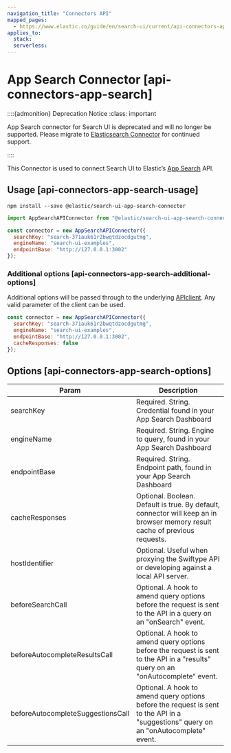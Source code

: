```yaml
---
navigation_title: "Connectors API"
mapped_pages:
  - https://www.elastic.co/guide/en/search-ui/current/api-connectors-app-search.html
applies_to:
  stack:
  serverless:
---
```


# App Search Connector [api-connectors-app-search]

::::{admonition} Deprecation Notice
:class: important

App Search connector for Search UI is deprecated and will no longer be supported. Please migrate to [Elasticsearch Connector](/reference/api-connectors-elasticsearch.md) for continued support.

::::

This Connector is used to connect Search UI to Elastic’s [App Search](https://www.elastic.co/cloud/app-search-service) API.

## Usage [api-connectors-app-search-usage]

```shell
npm install --save @elastic/search-ui-app-search-connector
```

```js
import AppSearchAPIConnector from "@elastic/search-ui-app-search-connector";

const connector = new AppSearchAPIConnector({
  searchKey: "search-371auk61r2bwqtdzocdgutmg",
  engineName: "search-ui-examples",
  endpointBase: "http://127.0.0.1:3002"
});
```

### Additional options [api-connectors-app-search-additional-options]

Additional options will be passed through to the underlying [APIclient](https://github.com/elastic/app-search-javascript). Any valid parameter of the client can be used.

```js
const connector = new AppSearchAPIConnector({
  searchKey: "search-371auk61r2bwqtdzocdgutmg",
  engineName: "search-ui-examples",
  endpointBase: "http://127.0.0.1:3002",
  cacheResponses: false
});
```

## Options [api-connectors-app-search-options]

| Param                             | Description                                                                                                                          |
| --------------------------------- | ------------------------------------------------------------------------------------------------------------------------------------ |
| searchKey                         | Required. String. Credential found in your App Search Dashboard                                                                      |
| engineName                        | Required. String. Engine to query, found in your App Search Dashboard                                                                |
| endpointBase                      | Required. String. Endpoint path, found in your App Search Dashboard                                                                  |
| cacheResponses                    | Optional. Boolean. Default is true. By default, connector will keep an in browser memory result cache of previous requests.          |
| hostIdentifier                    | Optional. Useful when proxying the Swiftype API or developing against a local API server.                                            |
| beforeSearchCall                  | Optional. A hook to amend query options before the request is sent to the API in a query on an "onSearch" event.                     |
| beforeAutocompleteResultsCall     | Optional. A hook to amend query options before the request is sent to the API in a "results" query on an "onAutocomplete" event.     |
| beforeAutocompleteSuggestionsCall | Optional. A hook to amend query options before the request is sent to the API in a "suggestions" query on an "onAutocomplete" event. |
